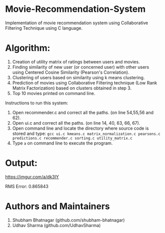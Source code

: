 # Movie-Recommendation-System
Implementation of movie recommendation system using Collaborative Filtering Technique using C language.

# Algorithm:

1. Creation of utility matrix of ratings between users and movies.
2. Finding similarity of new user (or concerned user) with other users using Centered Cosine Similarity (Pearson's Correlation).
3. Clustering of users based on similarity using k means clustering.
4. Prediction of movies using Collaborative Filtering technique (Low Rank Matrix Factorization) based on clusters obtained in step 3.
5. Top 10 movies printed on command line.

Instructions to run this system:

1. Open recommender.c and correct all the paths. (on line 54,55,56 and 62).
2. Open ui.c and correct all the paths. (on line 14, 40, 63, 66, 67).
3. Open command line and locate the directory where source code is stored and type: `gcc ui.c kmeans.c matrix_normalization.c pearsons.c predictions.c recommender.c sorting.c utility_matrix.c`
4. Type `a` on command line to execute the program.

# Output:
https://imgur.com/a/dk3IY

RMS Error: 0.865843

# Authors and Maintainers

1. Shubham Bhatnagar (github.com/shubham-bhatnagar)
2. Udhav Sharma (github.com/UdhavSharma)
